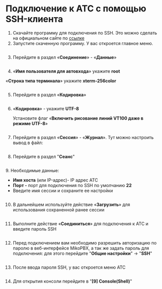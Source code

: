 # Подключение к АТС с помощью SSH-клиента

1. Скачайте программу для подключения по SSH. Это можно сделать на официальном сайте по [ссылке](https://putty.org.ru/download.html)
2. Запустите скаченную программу. У вас откроется главное меню.

<figure><img src="../../.gitbook/assets/1 (1) (1) (1) (1).png" alt=""><figcaption></figcaption></figure>

3. Перейдите в раздел «**Соединение**» - «**Данные**»

<figure><img src="../../.gitbook/assets/2 (17).png" alt=""><figcaption></figcaption></figure>

4. «**Имя пользователя для автовхода**» укажите **root**

&#x20;      «**Строка типа терминала**» укажите **xterm-256color**

<figure><img src="../../.gitbook/assets/3 (17).png" alt=""><figcaption></figcaption></figure>

5. Перейдите в раздел «**Кодировка**»

<figure><img src="../../.gitbook/assets/4 (18).png" alt=""><figcaption></figcaption></figure>

6.  «**Кодировка**» - укажите **UTF-8**

    Установите флаг «**Включить рисование линий VT100 даже в режиме UTF-8**»

<figure><img src="../../.gitbook/assets/5 (14).png" alt=""><figcaption></figcaption></figure>

7. Перейдите в раздел «**Сессия**» - «**Журнал**». Тут можно настроить вывод в файл:

<figure><img src="../../.gitbook/assets/6 (2).png" alt=""><figcaption></figcaption></figure>

8. Перейдите в раздел "**Сеанс**"

<figure><img src="../../.gitbook/assets/7 (3).png" alt=""><figcaption></figcaption></figure>

&#x20;9\. Необходимые данные:

* **Имя хоста** (или IP-адрес)- IP адрес АТС
* **Порт -** порт для подключения по SSH по умолчанию **22**
* Введите имя сессии и сохраните ее настройки

<figure><img src="../../.gitbook/assets/8 (13).png" alt=""><figcaption></figcaption></figure>

10. &#x20;В дальнейшем используйте действие «**Загрузить**» для использования сохраненной ранее сессии

<figure><img src="../../.gitbook/assets/9 (1) (1).png" alt=""><figcaption></figcaption></figure>

11. Выполните действие «**Соединиться**» для подключения к АТС и введите пароль SSH

<figure><img src="../../.gitbook/assets/10 (10).png" alt=""><figcaption></figcaption></figure>

12. Перед подключением вам необходимо разрешить авторизацию по паролю в веб-интерфейсе MikoPBX, а так же задать пароль для подключения: для этого перейдите "**Общие настройки**" -> "**SSH**"

<figure><img src="../../.gitbook/assets/13 (5).png" alt=""><figcaption></figcaption></figure>

13. &#x20;После ввода пароля SSH, у вас откроется меню АТС

<figure><img src="../../.gitbook/assets/11 (11).png" alt=""><figcaption></figcaption></figure>

14. &#x20;Для открытия консоли перейдите в "**\[9] Console(Shell)**"&#x20;

<figure><img src="../../.gitbook/assets/12 (2).png" alt=""><figcaption></figcaption></figure>
